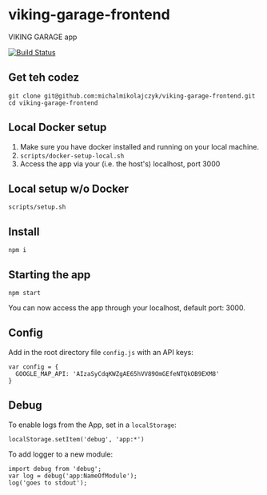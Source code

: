 # viking-garage-frontend
VIKING GARAGE app

[![Build Status](https://travis-ci.org/michalmikolajczyk/viking-garage-frontend.svg?branch=master)](https://travis-ci.org/michalmikolajczyk/viking-garage-frontend)

## Get teh codez
```
git clone git@github.com:michalmikolajczyk/viking-garage-frontend.git
cd viking-garage-frontend
```

## Local Docker setup
1. Make sure you have docker installed and running on your local machine.
2. `scripts/docker-setup-local.sh`
3. Access the app via your (i.e. the host's) localhost, port 3000

## Local setup w/o Docker
```
scripts/setup.sh
```

## Install
```
npm i
```

## Starting the app
```
npm start
```
You can now access the app through your localhost, default port: 3000.

## Config
Add in the root directory file `config.js` with an API keys:
```
var config = {
  GOOGLE_MAP_API: 'AIzaSyCdqKWZgAE65hVV89OmGEfeNTQkOB9EXM8'
}
```


## Debug
To enable logs from the App, set in a `localStorage`:
```
localStorage.setItem('debug', 'app:*')
```
To add logger to a new module:
```
import debug from 'debug';
var log = debug('app:NameOfModule');
log('goes to stdout');
```
